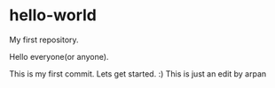 # hello-world
My first repository.

Hello everyone(or anyone).

  This is my first commit. Lets get started. :)
  This is just an edit by arpan
  
